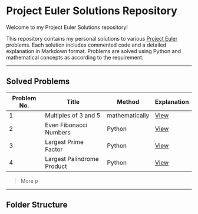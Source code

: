 # Project Euler Solutions Repository 

Welcome to my Project Euler Solutions repository!

This repository contains my personal solutions to various [Project Euler](https://projecteuler.net/) problems. Each solution includes commented code and a detailed explanation in Markdown format. Problems are solved using Python and mathematical concepts as according to the requirement.

---

## Solved Problems

| Problem No. | Title                          |  Method        | Explanation |
|-------------|--------------------------------|----------------|-------------|
| 1           | Multiples of 3 and 5           | mathematically | [View](./explanations/problem1.md) |
| 2           | Even Fibonacci Numbers         | Python         | [View](./explanations/problem2.md) |
| 3           | Largest Prime Factor           | Python         | [View](./explanations/problem3.md) |
| 4           | Largest Palindrome Product     | Python         | [View](./explanations/problem4.md) |

> More p

---

## Folder Structure

